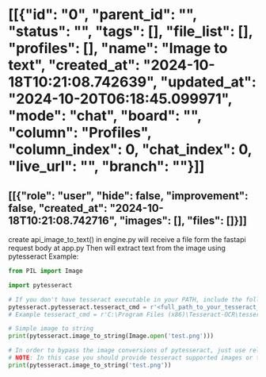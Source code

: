 # [[{"id": "0", "parent_id": "", "status": "", "tags": [], "file_list": [], "profiles": [], "name": "Image to text", "created_at": "2024-10-18T10:21:08.742639", "updated_at": "2024-10-20T06:18:45.099971", "mode": "chat", "board": "", "column": "Profiles", "column_index": 0, "chat_index": 0, "live_url": "", "branch": ""}]]
## [[{"role": "user", "hide": false, "improvement": false, "created_at": "2024-10-18T10:21:08.742716", "images": [], "files": []}]]
create api_image_to_text() in engine.py will receive a file form the fastapi request body at app.py
Then will extract text from the image using pytesseract
Example:
```python
from PIL import Image

import pytesseract

# If you don't have tesseract executable in your PATH, include the following:
pytesseract.pytesseract.tesseract_cmd = r'<full_path_to_your_tesseract_executable>'
# Example tesseract_cmd = r'C:\Program Files (x86)\Tesseract-OCR\tesseract'

# Simple image to string
print(pytesseract.image_to_string(Image.open('test.png')))

# In order to bypass the image conversions of pytesseract, just use relative or absolute image path
# NOTE: In this case you should provide tesseract supported images or tesseract will return error
print(pytesseract.image_to_string('test.png'))
```